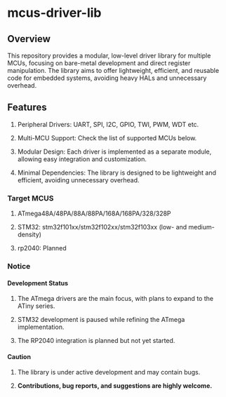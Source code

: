 # mcus-driver-lib

## Overview

This repository provides a modular, low-level driver library for multiple MCUs, focusing on bare-metal development and direct register manipulation. The library aims to offer lightweight, efficient, and reusable code for embedded systems, avoiding heavy HALs and unnecessary overhead.

## Features

1. Peripheral Drivers: UART, SPI, I2C, GPIO, TWI, PWM, WDT etc.

2. Multi-MCU Support: Check the list of supported MCUs below.

3. Modular Design: Each driver is implemented as a separate module, allowing easy integration and customization.

4. Minimal Dependencies: The library is designed to be lightweight and efficient, avoiding unnecessary overhead.

### Target MCUS

1. ATmega48A/48PA/88A/88PA/168A/168PA/328/328P

2. STM32: stm32f101xx/stm32f102xx/stm32f103xx (low- and medium-density)

3. rp2040: Planned

### Notice

#### Development Status

1. The ATmega drivers are the main focus, with plans to expand to the ATiny series.

2. STM32 development is paused while refining the ATmega implementation.

3. The RP2040 integration is planned but not yet started.

#### Caution

1. The library is under active development and may contain bugs.

2. **Contributions, bug reports, and suggestions are highly welcome.**
